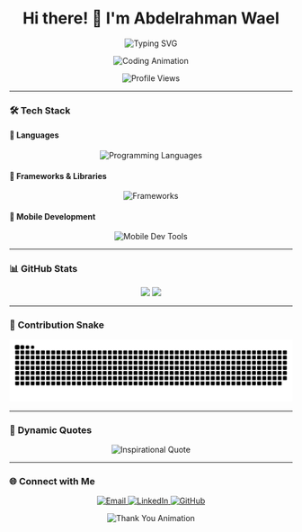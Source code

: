 <h1 align="center">Hi there! 👋 I'm Abdelrahman Wael</h1>

<p align="center">
  <img src="https://readme-typing-svg.herokuapp.com?font=Fira+Code&size=30&pause=1000&color=1DA1F2&width=700&lines=Welcome+to+my+GitHub+Profile!;Passionate+Software+Engineer;Data+Lover+%26+Problem+Solver;Lifelong+Learner+%26+Innovator;Let's+Build+Awesome+Things!" alt="Typing SVG" />
</p>

<p align="center">
  <img src="https://media.giphy.com/media/qgQUggAC3Pfv687qPC/giphy.gif" alt="Coding Animation" width="500" />
</p>

<p align="center">
  <img src="https://komarev.com/ghpvc/?username=AbdoJoker99&style=flat-square&color=blue" alt="Profile Views" />
</p>

---

### 🛠 **Tech Stack**

#### 🧠 Languages
<p align="center">
  <img src="https://skillicons.dev/icons?i=cpp,java,python,js,html,css" alt="Programming Languages" />
</p>

#### 🚀 Frameworks & Libraries
<p align="center">
  <img src="https://skillicons.dev/icons?i=react,nodejs,bootstrap,tailwind" alt="Frameworks" />
</p>

#### 📱 Mobile Development
<p align="center">
  <img src="https://skillicons.dev/icons?i=flutter,dart" alt="Mobile Dev Tools" />
</p>

---

### 📊 **GitHub Stats**
<div align="center">
  <img src="https://github-readme-stats.vercel.app/api?username=Abd0-Wael-joker&show_icons=true&count_private=true&theme=dracula&hide_border=false" height="150" />
  <img src="https://github-readme-stats.vercel.app/api/top-langs?username=Abd0-Wael-joker&layout=compact&langs_count=6&theme=dracula&hide_border=false" height="150" />
</div>

---


### 🐍 **Contribution Snake**
<p align="center">
  <img src="https://raw.githubusercontent.com/Platane/snk/output/github-contribution-grid-snake.svg" alt="Contribution Snake Animation" />
</p>

---

### 🌟 **Dynamic Quotes**
<p align="center">
  <img src="https://quotes-github-readme.vercel.app/api?type=horizontal&theme=radical" alt="Inspirational Quote" />
</p>

---

### 🌐 **Connect with Me**
<p align="center">
  <a href="mailto:abdelrahman.felefel@gmail.com">
    <img src="https://img.shields.io/badge/Email-D14836?style=for-the-badge&logo=gmail&logoColor=white" alt="Email" />
  </a>
  <a href="https://www.linkedin.com/in/abdelrahman-wael-42a232282/">
    <img src="https://img.shields.io/badge/LinkedIn-0077B5?style=for-the-badge&logo=linkedin&logoColor=white" alt="LinkedIn" />
  </a>
  <a href="https://github.com/AbdoJoker99?tab=repositories">
    <img src="https://img.shields.io/badge/GitHub-171515?style=for-the-badge&logo=github&logoColor=white" alt="GitHub" />
  </a>
</p>

<p align="center">
  <img src="https://readme-typing-svg.herokuapp.com?font=Fira+Code&size=22&pause=800&color=4D8FFC&center=true&vCenter=true&width=600&lines=Thank+you+for+visiting!+🌟;Feel+free+to+connect+with+me!" alt="Thank You Animation" />
</p>
